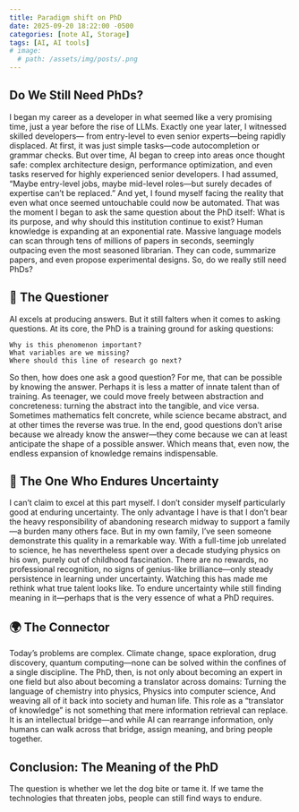 ```yaml
---
title: Paradigm shift on PhD
date: 2025-09-20 18:22:00 -0500
categories: [note AI, Storage]
tags: [AI, AI tools]
# image:
  # path: /assets/img/posts/.png
---
```


## Do We Still Need PhDs?
I began my career as a developer in what seemed like a very promising time, just a year before the rise of LLMs. Exactly one year later, I witnessed skilled developers— from entry-level to even senior experts—being rapidly displaced. At first, it was just simple tasks—code autocompletion or grammar checks. But over time, AI began to creep into areas once thought safe: complex architecture design, performance optimization, and even tasks reserved for highly experienced senior developers.
I had assumed, “Maybe entry-level jobs, maybe mid-level roles—but surely decades of expertise can’t be replaced.” And yet, I found myself facing the reality that even what once seemed untouchable could now be automated. That was the moment I began to ask the same question about the PhD itself: What is its purpose, and why should this institution continue to exist?
Human knowledge is expanding at an exponential rate. Massive language models can scan through tens of millions of papers in seconds, seemingly outpacing even the most seasoned librarian. They can code, summarize papers, and even propose experimental designs. So, do we really still need PhDs?

## 📖 The Questioner
AI excels at producing answers. But it still falters when it comes to asking questions.
At its core, the PhD is a training ground for asking questions:
```
Why is this phenomenon important?
What variables are we missing?
Where should this line of research go next?
```
So then, how does one ask a good question? For me, that can be possible by knowing the answer. Perhaps it is less a matter of innate talent than of training. As teenager, we could move freely between abstraction and concreteness: turning the abstract into the tangible, and vice versa. Sometimes mathematics felt concrete, while science became abstract, and at other times the reverse was true. In the end, good questions don’t arise because we already know the answer—they come because we can at least anticipate the shape of a possible answer. Which means that, even now, the endless expansion of knowledge remains indispensable.

## 🌱 The One Who Endures Uncertainty
I can’t claim to excel at this part myself. I don’t consider myself particularly good at enduring uncertainty. The only advantage I have is that I don’t bear the heavy responsibility of abandoning research midway to support a family—a burden many others face.
But in my own family, I’ve seen someone demonstrate this quality in a remarkable way. With a full-time job unrelated to science, he has nevertheless spent over a decade studying physics on his own, purely out of childhood fascination. There are no rewards, no professional recognition, no signs of genius-like brilliance—only steady persistence in learning under uncertainty. Watching this has made me rethink what true talent looks like. To endure uncertainty while still finding meaning in it—perhaps that is the very essence of what a PhD requires.

## 🌍 The Connector
Today’s problems are complex. Climate change, space exploration, drug discovery, quantum computing—none can be solved within the confines of a single discipline.
The PhD, then, is not only about becoming an expert in one field but also about becoming a translator across domains:
Turning the language of chemistry into physics,
Physics into computer science,
And weaving all of it back into society and human life.
This role as a “translator of knowledge” is not something that mere information retrieval can replace. It is an intellectual bridge—and while AI can rearrange information, only humans can walk across that bridge, assign meaning, and bring people together.

## Conclusion: The Meaning of the PhD
The question is whether we let the dog bite or tame it. If we tame the technologies that threaten jobs, people can still find ways to endure.